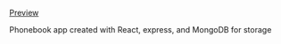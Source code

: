 [Preview](https://broken-darkness-9502.fly.dev/)

Phonebook app created with React, express, and MongoDB for storage
